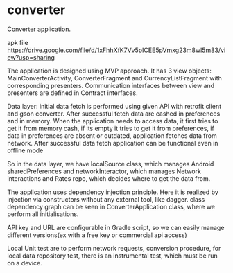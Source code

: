 # converter

Converter application.

apk file
https://drive.google.com/file/d/1xFhhXfK7Vv5pICEE5pVmxg23m8wl5m83/view?usp=sharing

The application is designed using MVP 
approach. It has 3 view objects: MainConverterActivity,
ConverterFragment and CurrencyListFragment with corresponding presenters.  Communication interfaces between view and presenters
are defined in Contract interfaces. 

Data layer:
initial data fetch is performed using given API with retrofit 
client and gson converter. After successful fetch data are cashed in preferences and in memory. 
When the application needs to access data,  it first tries to get it from
memory cash, if its empty it tries to get it from preferences,
if data in preferences are absent or outdated, application fetches data
from network. After successful data fetch application can be functional 
even in offline mode

So in the data layer, we have localSource class, which manages Android sharedPreferences and
networkInteractor, which manages Network interactions and Rates repo, which decides
where to get the data from. 

The application uses dependency injection principle. Here it is realized by
injection via constructors without any external tool, like dagger. class dependency
graph can be seen in ConverterApplication class, where we perform all initialisations.

API key and URL are configurable in Gradle script, so we can easily manage 
different versions(ex with a free key or commercial api access)

Local Unit test are to perform network requests, conversion procedure,
for local data repository test, there is an instrumental test, which must be run on a device.

